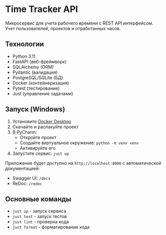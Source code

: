 # Time Tracker API

Микросервис для учета рабочего времени с REST API интерфейсом. Учет пользователей, проектов и отработанных часов.

## Технологии
- Python 3.11
- FastAPI (веб-фреймворк)
- SQLAlchemy (ORM)
- Pydantic (валидация)
- PostgreSQL/SQLite (БД)
- Docker (контейнеризация)
- Pytest (тестирование)
- Just (управление задачами)

## Запуск (Windows)
1. Установите [Docker Desktop](https://www.docker.com/products/docker-desktop/)
2. Скачайте и распакуйте проект
3. В PyCharm:
   - Откройте проект
   - Создайте виртуальное окружение: `python -m venv venv`
   - Активируйте его
4. Запустите сервис: `just up`

Приложение будет доступно на `http://localhost:8000` с автоматической документацией:
- Swagger UI: `/docs`
- ReDoc: `/redoc`

## Основные команды
- `just up` - запуск сервиса
- `just test` - запуск тестов
- `just lint` - проверка кода
- `just format` - форматирование кода
